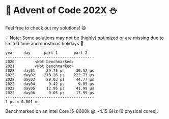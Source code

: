 # :christmas_tree: Advent of Code 202X :snowman:

Feel free to check out my solutions! :smile:

:bulb: Note: Some solutions may not be (highly) optimized or are missing due to limited time and christmas holidays :santa:

```
year    day      part 1       part 2
---------------------------------------
2020         <Not benchmarked>
2021         <Not benchmarked>
2022    day01     39.75 μs     39.52 μs
2022    day02    213.26 μs    222.73 μs
2022    day03     29.03 μs     44.77 μs
2022    day04      9.42 μs      9.05 μs
2022    day05     12.95 μs     41.99 μs
2022    day06      9.05 μs     17.99 μs
---------------------------------------
1 μs = 0.001 ms
```

Benchmarked on an Intel Core i5-8600k @ ~4.15 GHz (6 physical cores).
